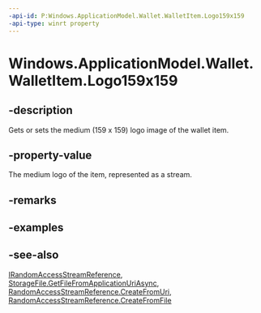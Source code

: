 ```yaml
---
-api-id: P:Windows.ApplicationModel.Wallet.WalletItem.Logo159x159
-api-type: winrt property
---
```


<!-- Property syntax
public Windows.Storage.Streams.IRandomAccessStreamReference Logo159x159 { get;  set; }
-->

# Windows.ApplicationModel.Wallet.WalletItem.Logo159x159

## -description
Gets or sets the medium (159 x 159) logo image of the wallet item.

## -property-value
The medium logo of the item, represented as a stream.

## -remarks

## -examples

## -see-also
[IRandomAccessStreamReference](../windows.storage.streams/irandomaccessstreamreference.md), [StorageFile.GetFileFromApplicationUriAsync](../windows.storage/storagefile_getfilefromapplicationuriasync.md), [RandomAccessStreamReference.CreateFromUri](../windows.storage.streams/randomaccessstreamreference_createfromuri.md), [RandomAccessStreamReference.CreateFromFile](../windows.storage.streams/randomaccessstreamreference_createfromfile.md)